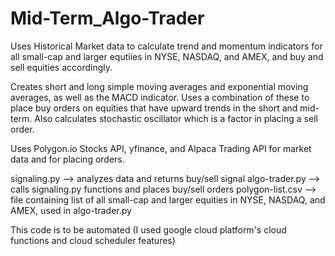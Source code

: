# Mid-Term_Algo-Trader
Uses Historical Market data to calculate trend and momentum indicators for all small-cap and larger equtiies in NYSE, NASDAQ, and AMEX, and buy and sell equities accordingly.

Creates short and long simple moving averages and exponential moving averages, as well as the MACD indicator. Uses a combination of these to place buy orders on equities that have upward trends in the short and mid-term. Also calculates stochastic oscillator which is a factor in placing a sell order.

Uses Polygon.io Stocks API, yfinance, and Alpaca Trading API for market data and for placing orders.  

signaling.py --> analyzes data and returns buy/sell signal
algo-trader.py --> calls signaling.py functions and places buy/sell orders
polygon-list.csv --> file containing list of all small-cap and larger equities in NYSE, NASDAQ, and AMEX, used in algo-trader.py

This code is to be automated (I used google cloud platform's cloud functions and cloud scheduler features)
